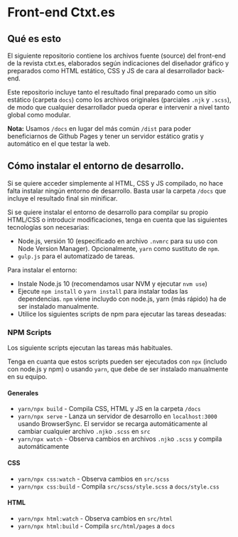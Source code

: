 # Front-end Ctxt.es 

## Qué es esto

El siguiente repositorio contiene los archivos fuente (source) del front-end de la revista ctxt.es, elaborados según indicaciones del diseñador gráfico y preparados como HTML estático, CSS y JS de cara al desarrollador back-end. 

Este repositorio incluye tanto el resultado final preparado como un sitio estático (carpeta `docs`) como los archivos originales (parciales `.njk` y `.scss`), de modo que cualquier desarrollador pueda operar e intervenir a nivel tanto global como modular.

**Nota:** Usamos `/docs` en lugar del más común `/dist` para poder beneficiarnos de Github Pages y tener un servidor estático gratis y automático en el que testar la web.


## Cómo instalar el entorno de desarrollo.

Si se quiere acceder simplemente al HTML, CSS y JS compilado, no hace falta instalar ningún entorno de desarrollo. Basta usar la carpeta `/docs` que incluye el resultado final sin minificar.

Si se quiere instalar el entorno de desarrollo para compilar su propio HTML/CSS o introducir modificaciones, tenga en cuenta que las siguientes tecnologías son necesarias:

- Node.js, versión 10 (especificado en archivo `.nvmrc` para su uso con Node Version Manager). Opcionalmente, `yarn` como sustituto de `npm`.
- `gulp.js` para el automatizado de tareas.

Para instalar el entorno:

- Instale Node.js 10 (recomendamos usar NVM y ejecutar `nvm use`)
- Ejecute `npm install` o `yarn install` para instalar todas las dependencias. `npm` viene incluydo con node.js, yarn (más rápido) ha de ser instalado manualmente.
- Utilice los siguientes scripts de npm para ejecutar las tareas deseadas:


### NPM Scripts

Los siguiente scripts ejecutan las tareas más habituales.

Tenga en cuanta que estos scripts pueden ser ejecutados con `npx` (includo con node.js y npm) o usando `yarn`, que debe de ser instalado manualmente en su equipo.

#### Generales

- `yarn/npx build` - Compila CSS, HTML y JS en la carpeta `/docs`
- `yarn/npx serve` - Lanza un servidor de desarrollo en `localhost:3000` usando BrowserSync. El servidor se recarga automáticamente al cambiar cualquier archivo `.njk`o `.scss` en `src`
- `yarn/npx watch` - Observa cambios en archivos `.njk`o `.scss` y compila automáticamente

#### CSS

- `yarn/npx css:watch` - Observa cambios en `src/scss`
- `yarn/npx css:build` - Compila `src/scss/style.scss` a `docs/style.css`

#### HTML

- `yarn/npx html:watch` - Observa cambios en `src/html`
- `yarn/npx html:build` - Compila `src/html/pages` a `docs`